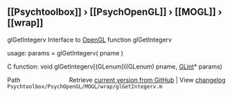 ## [[Psychtoolbox]] &#8250; [[PsychOpenGL]] &#8250; [[MOGL]] &#8250; [[wrap]]

glGetIntegerv  Interface to [OpenGL](OpenGL) function glGetIntegerv  
  
usage:  params = glGetIntegerv( pname )  
  
C function:  void glGetIntegerv[(GLenum]((GLenum) pname, [GLint](GLint)\* params)  




<div class="code_header" style="text-align:right;">
  <span style="float:left;">Path&nbsp;&nbsp;</span> <span class="counter">Retrieve <a href=
  "https://raw.github.com/Psychtoolbox-3/Psychtoolbox-3/beta/Psychtoolbox/PsychOpenGL/MOGL/wrap/glGetIntegerv.m">current version from GitHub</a> | View <a href=
  "https://github.com/Psychtoolbox-3/Psychtoolbox-3/commits/beta/Psychtoolbox/PsychOpenGL/MOGL/wrap/glGetIntegerv.m">changelog</a></span>
</div>
<div class="code">
  <code>Psychtoolbox/PsychOpenGL/MOGL/wrap/glGetIntegerv.m</code>
</div>

